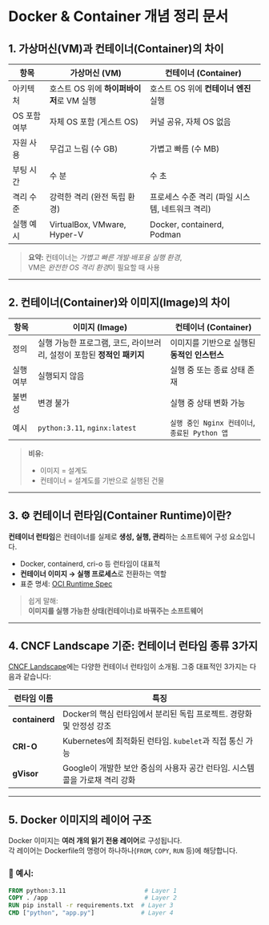 # Docker & Container 개념 정리 문서

## 1. 가상머신(VM)과 컨테이너(Container)의 차이

| 항목 | 가상머신 (VM) | 컨테이너 (Container) |
|------|----------------|------------------------|
| 아키텍처 | 호스트 OS 위에 **하이퍼바이저**로 VM 실행 | 호스트 OS 위에 **컨테이너 엔진** 실행 |
| OS 포함 여부 | 자체 OS 포함 (게스트 OS) | 커널 공유, 자체 OS 없음 |
| 자원 사용 | 무겁고 느림 (수 GB) | 가볍고 빠름 (수 MB) |
| 부팅 시간 | 수 분 | 수 초 |
| 격리 수준 | 강력한 격리 (완전 독립 환경) | 프로세스 수준 격리 (파일 시스템, 네트워크 격리) |
| 실행 예시 | VirtualBox, VMware, Hyper-V | Docker, containerd, Podman |

> **요약:** 컨테이너는 *가볍고 빠른 개발·배포용 실행 환경*,  
> VM은 *완전한 OS 격리 환경*이 필요할 때 사용

---

## 2. 컨테이너(Container)와 이미지(Image)의 차이

| 항목 | 이미지 (Image) | 컨테이너 (Container) |
|------|-----------------|------------------------|
| 정의 | 실행 가능한 프로그램, 코드, 라이브러리, 설정이 포함된 **정적인 패키지** | 이미지를 기반으로 실행된 **동적인 인스턴스** |
| 실행 여부 | 실행되지 않음 | 실행 중 또는 종료 상태 존재 |
| 불변성 | 변경 불가 | 실행 중 상태 변화 가능 |
| 예시 | `python:3.11`, `nginx:latest` | `실행 중인 Nginx 컨테이너`, `종료된 Python 앱` |

> **비유:**  
> - 이미지 = 설계도  
> - 컨테이너 = 설계도를 기반으로 실행된 건물

---

## 3. ⚙️ 컨테이너 런타임(Container Runtime)이란?

**컨테이너 런타임**은 컨테이너를 실제로 **생성, 실행, 관리**하는 소프트웨어 구성 요소입니다.

- Docker, containerd, cri-o 등 런타임이 대표적
- **컨테이너 이미지 → 실행 프로세스**로 전환하는 역할
- 표준 명세: [OCI Runtime Spec](https://github.com/opencontainers/runtime-spec)

> 쉽게 말해:  
> **이미지를 실행 가능한 상태(컨테이너)로 바꿔주는 소프트웨어**

---

## 4. CNCF Landscape 기준: 컨테이너 런타임 종류 3가지

[CNCF Landscape](https://landscape.cncf.io/)에는 다양한 컨테이너 런타임이 소개됨. 그중 대표적인 3가지는 다음과 같습니다:

| 런타임 이름 | 특징 |
|------------|------|
| **containerd** | Docker의 핵심 런타임에서 분리된 독립 프로젝트. 경량화 및 안정성 강조 |
| **CRI-O** | Kubernetes에 최적화된 런타임. `kubelet`과 직접 통신 가능 |
| **gVisor** | Google이 개발한 보안 중심의 사용자 공간 런타임. 시스템 콜을 가로채 격리 강화 |

---

## 5. Docker 이미지의 레이어 구조

Docker 이미지는 **여러 개의 읽기 전용 레이어**로 구성됩니다.  
각 레이어는 Dockerfile의 명령어 하나하나(`FROM`, `COPY`, `RUN` 등)에 해당합니다.

### 📂 예시:

```Dockerfile
FROM python:3.11                      # Layer 1
COPY . /app                           # Layer 2
RUN pip install -r requirements.txt  # Layer 3
CMD ["python", "app.py"]             # Layer 4
